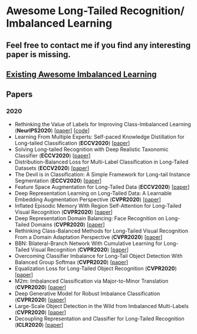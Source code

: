 # Awesome Long-Tailed Recognition/ Imbalanced Learning
## Feel free to contact me if you find any interesting paper is missing.

## [Existing Awesome Imbalanced Learning](https://github.com/ZhiningLiu1998/awesome-imbalanced-learning) 

## Papers
### 2020
- <a name="todo"></a> Rethinking the Value of Labels for Improving Class-Imbalanced Learning (**NeurIPS2020**) [[paper](https://arxiv.org/abs/2006.07529)] [[code](https://github.com/YyzHarry/imbalanced-semi-self)]
- <a name="todo"></a> Learning From Multiple Experts: Self-paced Knowledge Distillation for Long-tailed Classification (**ECCV2020**) [[paper](https://arxiv.org/abs/2001.01536)]
- <a name="todo"></a> Solving Long-tailed Recognition with Deep Realistic Taxonomic Classifier	(**ECCV2020**) [[paper](https://arxiv.org/abs/2007.09898)]
- <a name="todo"></a> Distribution-Balanced Loss for Multi-Label Classification in Long-Tailed Datasets (**ECCV2020**) [[paper]()]
- <a name="todo"></a> The Devil is in Classification: A Simple Framework for Long-tail Instance Segmentation  (**ECCV2020**) [[paper]()]
- <a name="todo"></a> Feature Space Augmentation for Long-Tailed Data (**ECCV2020**) [[paper]()]
- <a name="todo"></a> Deep Representation Learning on Long-Tailed Data: A Learnable Embedding Augmentation Perspective (**CVPR2020**) [[paper](https://arxiv.org/pdf/2002.10826.pdf)]
- <a name="todo"></a> Inflated Episodic Memory With Region Self-Attention for Long-Tailed Visual Recognition (**CVPR2020**) [[paper](http://ffmpbgrnn.github.io/publications/pdf/iem.pdf)]
- <a name="todo"></a> Deep Representation Domain Balancing: Face Recognition on Long-Tailed Domains (**CVPR2020**) [[paper](https://arxiv.org/pdf/2003.13791.pdf)]
- <a name="todo"></a> Rethinking Class-Balanced Methods for Long-Tailed Visual Recognition From a Domain Adaptation Perspective (**CVPR2020**) [[paper](https://arxiv.org/pdf/2003.10780.pdf)]
- <a name="todo"></a> BBN: Bilateral-Branch Network With Cumulative Learning for Long-Tailed Visual Recognition (**CVPR2020**) [[paper](https://arxiv.org/pdf/1912.02413.pdf)]
- <a name="todo"></a> Overcoming Classifier Imbalance for Long-Tail Object Detection With Balanced Group Softmax (**CVPR2020**) [[paper](https://arxiv.org/pdf/2006.10408.pdf)]
- <a name="todo"></a> Equalization Loss for Long-Tailed Object Recognition (**CVPR2020**) [[paper](https://arxiv.org/pdf/2003.05176.pdf)]
- <a name="todo"></a> M2m: Imbalanced Classification via Major-to-Minor Translation (**CVPR2020**) [[paper](https://arxiv.org/pdf/2004.00431.pdf)]
- <a name="todo"></a> Deep Generative Model for Robust Imbalance Classification (**CVPR2020**) [[paper](https://openaccess.thecvf.com/content_CVPR_2020/papers/Wang_Deep_Generative_Model_for_Robust_Imbalance_Classification_CVPR_2020_paper.pdf)]
- <a name="todo"></a> Large-Scale Object Detection in the Wild from Imbalanced Multi-Labels (**CVPR2020**) [[paper](https://arxiv.org/pdf/2005.08455.pdf)]
- <a name="todo"></a> Decoupling Representation and Classifier for Long-Tailed Recognition (**ICLR2020**) [[paper](https://arxiv.org/pdf/1910.09217.pdf)]

